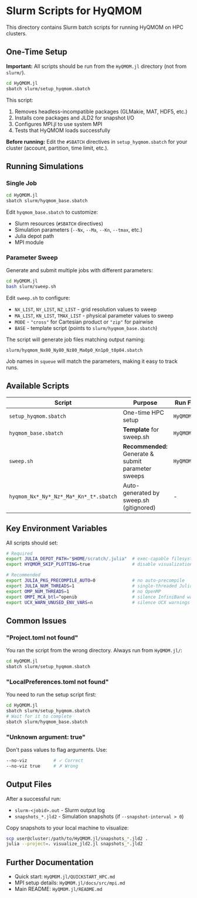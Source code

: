# Slurm Scripts for HyQMOM

This directory contains Slurm batch scripts for running HyQMOM on HPC clusters.

## One-Time Setup

**Important:** All scripts should be run from the `HyQMOM.jl` directory (not from `slurm/`).

```bash
cd HyQMOM.jl
sbatch slurm/setup_hyqmom.sbatch
```

This script:
1. Removes headless-incompatible packages (GLMakie, MAT, HDF5, etc.)
2. Installs core packages and JLD2 for snapshot I/O
3. Configures MPI.jl to use system MPI
4. Tests that HyQMOM loads successfully

**Before running:** Edit the `#SBATCH` directives in `setup_hyqmom.sbatch` for your cluster (account, partition, time limit, etc.).

## Running Simulations

### Single Job

```bash
cd HyQMOM.jl
sbatch slurm/hyqmom_base.sbatch
```

Edit `hyqmom_base.sbatch` to customize:
- Slurm resources (`#SBATCH` directives)
- Simulation parameters (`--Nx`, `--Ma`, `--Kn`, `--tmax`, etc.)
- Julia depot path
- MPI module

### Parameter Sweep

Generate and submit multiple jobs with different parameters:

```bash
cd HyQMOM.jl
bash slurm/sweep.sh
```

Edit `sweep.sh` to configure:
- `NX_LIST`, `NY_LIST`, `NZ_LIST` - grid resolution values to sweep
- `MA_LIST`, `KN_LIST`, `TMAX_LIST` - physical parameter values to sweep
- `MODE` - `"cross"` for Cartesian product or `"zip"` for pairwise
- `BASE` - template script (points to `slurm/hyqmom_base.sbatch`)

The script will generate job files matching output naming:
```
slurm/hyqmom_Nx80_Ny80_Nz80_Ma0p0_Kn1p0_t0p04.sbatch
```

Job names in `squeue` will match the parameters, making it easy to track runs.

## Available Scripts

| Script | Purpose | Run From |
|--------|---------|----------|
| `setup_hyqmom.sbatch` | One-time HPC setup | `HyQMOM.jl/` |
| `hyqmom_base.sbatch` | **Template** for sweep.sh | `HyQMOM.jl/` |
| `sweep.sh` | **Recommended:** Generate & submit parameter sweeps | `HyQMOM.jl/` |
| `hyqmom_Nx*_Ny*_Nz*_Ma*_Kn*_t*.sbatch` | Auto-generated by sweep.sh (gitignored) | - |

## Key Environment Variables

All scripts should set:

```bash
# Required
export JULIA_DEPOT_PATH="$HOME/scratch/.julia"  # exec-capable filesystem
export HYQMOM_SKIP_PLOTTING=true                # disable visualization

# Recommended
export JULIA_PKG_PRECOMPILE_AUTO=0              # no auto-precompile
export JULIA_NUM_THREADS=1                      # single-threaded Julia
export OMP_NUM_THREADS=1                        # no OpenMP
export OMPI_MCA_btl=^openib                     # silence InfiniBand warnings
export UCX_WARN_UNUSED_ENV_VARS=n               # silence UCX warnings
```

## Common Issues

### "Project.toml not found"
You ran the script from the wrong directory. Always run from `HyQMOM.jl/`:
```bash
cd HyQMOM.jl
sbatch slurm/setup_hyqmom.sbatch
```

### "LocalPreferences.toml not found"
You need to run the setup script first:
```bash
cd HyQMOM.jl
sbatch slurm/setup_hyqmom.sbatch
# Wait for it to complete
sbatch slurm/hyqmom_base.sbatch
```

### "Unknown argument: true"
Don't pass values to flag arguments. Use:
```bash
--no-viz          # ✓ Correct
--no-viz true     # ✗ Wrong
```

## Output Files

After a successful run:
- `slurm-<jobid>.out` - Slurm output log
- `snapshots_*.jld2` - Simulation snapshots (if `--snapshot-interval > 0`)

Copy snapshots to your local machine to visualize:
```bash
scp user@cluster:/path/to/HyQMOM.jl/snapshots_*.jld2 .
julia --project=. visualize_jld2.jl snapshots_*.jld2
```

## Further Documentation

- Quick start: `HyQMOM.jl/QUICKSTART_HPC.md`
- MPI setup details: `HyQMOM.jl/docs/src/mpi.md`
- Main README: `HyQMOM.jl/README.md`

